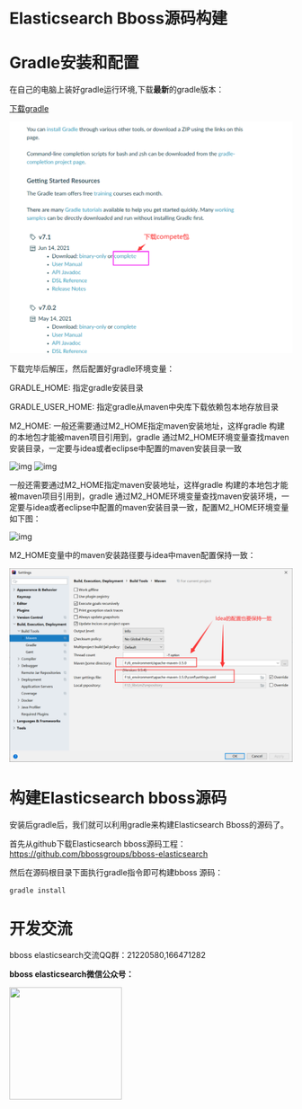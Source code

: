# Elasticsearch Bboss源码构建

# Gradle安装和配置

在自己的电脑上装好gradle运行环境,下载**最新**的gradle版本：

[下载gradle](https://gradle.org/releases) 

![img](images/gradle.png)

下载完毕后解压，然后配置好gradle环境变量： 

GRADLE_HOME:  指定gradle安装目录

GRADLE_USER_HOME: 指定gradle从maven中央库下载依赖包本地存放目录 

M2_HOME: 一般还需要通过M2_HOME指定maven安装地址，这样gradle 构建的本地包才能被maven项目引用到，gradle 通过M2_HOME环境变量查找maven安装目录，一定要与idea或者eclipse中配置的maven安装目录一致

![img](http://dl2.iteye.com/upload/attachment/0121/1503/e9a82561-3edf-3dd9-a6c1-b4676817a398.png)
![img](http://dl2.iteye.com/upload/attachment/0121/1507/7f1c4f3b-783d-37bb-b7f4-274ea693b76a.png)

一般还需要通过M2_HOME指定maven安装地址，这样gradle 构建的本地包才能被maven项目引用到，gradle 通过M2_HOME环境变量查找maven安装环境，一定要与idea或者eclipse中配置的maven安装目录一致，配置M2_HOME环境变量如下图： 

![img](http://dl2.iteye.com/upload/attachment/0128/6041/40647d96-5017-3a8d-a7db-b7ba7b099463.jpg)

M2_HOME变量中的maven安装路径要与idea中maven配置保持一致：

![image-20200510093315247](images/maven-idea.png)

# 构建Elasticsearch bboss源码

安装后gradle后，我们就可以利用gradle来构建Elasticsearch Bboss的源码了。

首先从github下载Elasticsearch bboss源码工程： https://github.com/bbossgroups/bboss-elasticsearch

然后在源码根目录下面执行gradle指令即可构建bboss 源码：

```
gradle install
```

# 开发交流



bboss elasticsearch交流QQ群：21220580,166471282

**bboss elasticsearch微信公众号：**

<img src="https://static.oschina.net/uploads/space/2017/0617/094201_QhWs_94045.jpg"  height="200" width="200">



